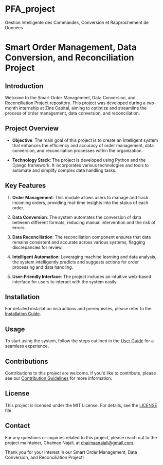 # PFA_project
 Gestion Intelligente des Commandes, Conversion et Rapprochement de Données
# Smart Order Management, Data Conversion, and Reconciliation Project

## Introduction

Welcome to the Smart Order Management, Data Conversion, and Reconciliation Project repository. This project was developed during a two-month internship at Zine Capital, aiming to optimize and streamline the process of order management, data conversion, and reconciliation.

## Project Overview

- **Objective**: The main goal of this project is to create an intelligent system that enhances the efficiency and accuracy of order management, data conversion, and reconciliation processes within the organization.

- **Technology Stack**: The project is developed using Python and the Django framework. It incorporates various technologies and tools to automate and simplify complex data handling tasks.

## Key Features

1. **Order Management**: This module allows users to manage and track incoming orders, providing real-time insights into the status of each order.

2. **Data Conversion**: The system automates the conversion of data between different formats, reducing manual intervention and the risk of errors.

3. **Data Reconciliation**: The reconciliation component ensures that data remains consistent and accurate across various systems, flagging discrepancies for review.

4. **Intelligent Automation**: Leveraging machine learning and data analysis, the system intelligently predicts and suggests actions for order processing and data handling.

5. **User-Friendly Interface**: The project includes an intuitive web-based interface for users to interact with the system easily.

## Installation

For detailed installation instructions and prerequisites, please refer to the [Installation Guide](./docs/installation.md).

## Usage

To start using the system, follow the steps outlined in the [User Guide](./docs/user-guide.md) for a seamless experience.

## Contributions

Contributions to this project are welcome. If you'd like to contribute, please see our [Contribution Guidelines](./CONTRIBUTING.md) for more information.

## License

This project is licensed under the MIT License. For details, see the [LICENSE](./LICENSE) file.

## Contact

For any questions or inquiries related to this project, please reach out to the project maintainer, Chaimae Najali, at [chaimaanajali@gmail.com](mailto:chaimaanajali@gmail.com).

Thank you for your interest in our Smart Order Management, Data Conversion, and Reconciliation Project!
